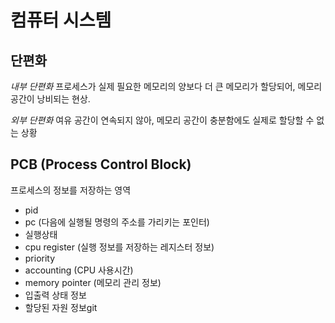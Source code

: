 # 컴퓨터 시스템

## 단편화

_내부 단편화_
 프로세스가 실제 필요한 메모리의 양보다 더 큰 메모리가 할당되어, 메모리 공간이 낭비되는 현상.

_외부 단편화_
 여유 공간이 연속되지 않아, 메모리 공간이 충분함에도 실제로 할당할 수 없는 상황

## PCB (Process Control Block)

프로세스의 정보를 저장하는 영역
* pid
* pc (다음에 실행될 명령의 주소를 가리키는 포인터)
* 실행상태
* cpu register (실행 정보를 저장하는 레지스터 정보)
* priority
* accounting (CPU 사용시간)
* memory pointer (메모리 관리 정보)
* 입출력 상태 정보
* 할당된 자원 정보git 